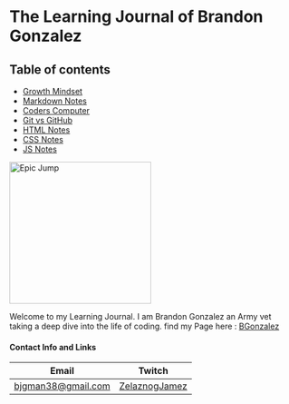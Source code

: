 # The Learning Journal of Brandon Gonzalez



## Table of contents
- [Growth Mindset](growth-mindset.md)
- [Markdown Notes](markdown-notes.md)
- [Coders Computer](coders-computer.md)
- [Git vs GitHub](git-github.md)
- [HTML Notes](html-notes.md)
- [CSS Notes](css-notes.md)
- [JS Notes](js-notes.md)



<img src="jump.jpg" alt="Epic Jump" width="250" height="250">

Welcome to my Learning Journal. I am Brandon Gonzalez an Army vet taking a deep dive into the life of coding. find my Page here : [BGonzalez](https://bjgman12.github.io/learning-journal)



#### Contact Info and Links

**Email**|**Twitch** 
---------|----------
bjgman38@gmail.com|[ZelaznogJamez](http://www.twitch.tv/zelaznogjamez)



